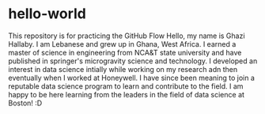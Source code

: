 # hello-world
This repository is for practicing the GitHub Flow
Hello, my name is Ghazi Hallaby. I am Lebanese and grew up in Ghana, West Africa. I earned a master of science in engineering from NCA&T state university and have published in springer's microgravity science and technology. I developed an interest in data science intially while working on my research adn then eventually when I worked at Honeywell. I have since been meaning to join a reputable data science program to learn and contribute to the field. I am happy to be here learning from the leaders in the field of data science at Boston! :D
